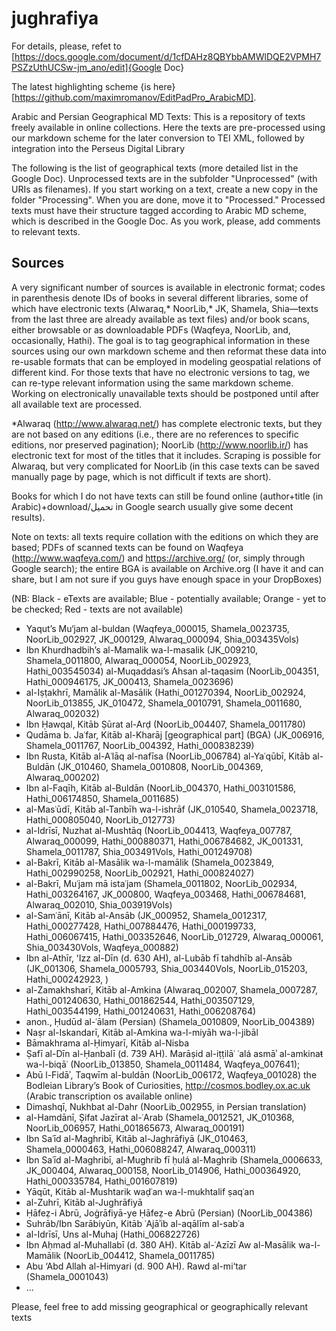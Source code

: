 # jughrafiya

For details, please, refet to [https://docs.google.com/document/d/1cfDAHz8QBYbbAMWlDQE2VPMH7PSZzUthUCSw-jm_ano/edit]{Google Doc}

The latest highlighting scheme {is here}[https://github.com/maximromanov/EditPadPro_ArabicMD].

Arabic and Persian Geographical MD Texts: This is a repository of texts freely available in online collections. Here the texts are pre-processed using our markdown scheme for the later conversion to TEI XML, followed by integration into the Perseus Digital Library

The following is the list of geographical texts (more detailed list in the Google Doc). Unprocessed texts are in the subfolder "Unprocessed" (with URIs as filenames). If you start working on a text, create a new copy in the folder "Processing". When you are done, move it to "Processed." Processed texts must have their structure tagged according to Arabic MD scheme, which is described in the Google Doc. As you work, please, add comments to relevant texts.

## Sources
A very significant number of sources is available in electronic format; codes in parenthesis denote IDs of books in several different libraries, some of which have electronic texts (Alwaraq,\* NoorLib,\* JK, Shamela, Shia—texts from the last three are already available as text files) and/or book scans, either browsable or as downloadable PDFs (Waqfeya, NoorLib, and, occasionally, Hathi). The goal is to tag geographical information in these sources using our own markdown scheme and then reformat these data into re-usable formats that can be employed in modeling geospatial relations of different kind. For those texts that have no electronic versions to tag, we can re-type relevant information using the same markdown scheme. Working on electronically unavailable texts should be postponed until after all available text are processed.

\*Alwaraq (http://www.alwaraq.net/) has complete electronic texts, but they are not based on any editions (i.e., there are no references to specific editions, nor preserved pagination); NoorLib (http://www.noorlib.ir/) has electronic text for most of the titles that it includes. Scraping is possible for Alwaraq, but very complicated for NoorLib (in this case texts can be saved manually page by page, which is not difficult if texts are short).

Books for which I do not have texts can still be found online (author+title (in Arabic)+download/تحميل in Google search usually give some decent results).

Note on texts: all texts require collation with the editions on which they are based; PDFs of scanned texts can be found on Waqfeya (http://www.waqfeya.com/) and https://archive.org/ (or, simply through Google search); the entire BGA is available on Archive.org (I have it and can share, but I am not sure if you guys have enough space in your DropBoxes)

(NB: Black - eTexts are available; Blue - potentially available; Orange - yet to be checked; Red - texts are not available)
- Yaqut’s Mu‘jam al-buldan (Waqfeya_000015, Shamela_0023735, NoorLib_002927, JK_000129, Alwaraq_000094, Shia_003435Vols)
- Ibn Khurdhadbih’s al-Mamalik wa-l-masalik (JK_009210, Shamela_0011800, Alwaraq_000054, NoorLib_002923, Hathi_003545034)
al-Muqaddasi’s Ahsan al-taqasim (NoorLib_004351, Hathi_000946175, JK_000413, Shamela_0023696)
- al-Iṣṭakhrī, Mamālik al-Masālik (Hathi_001270394, NoorLib_002924, NoorLib_013855, JK_010472, Shamela_0010791, Shamela_0011680, Alwaraq_002032)
- Ibn Ḥawqal, Kitāb Ṣūrat al-Arḍ (NoorLib_004407, Shamela_0011780)
- Qudāma b. Jaʿfar, Kitāb al-Kharāj [geographical part] (BGA) (JK_006916, Shamela_0011767, NoorLib_004392, Hathi_000838239)
- Ibn Rusta, Kitāb al-Aʿlāq al-nafīsa (NoorLib_006784)
al-Yaʿqūbī, Kitāb al-Buldān (JK_010460, Shamela_0010808, NoorLib_004369, Alwaraq_000202)
- Ibn al-Faqīh, Kitāb al-Buldān (NoorLib_004370, Hathi_003101586, Hathi_006174850, Shamela_0011685)
- al-Masʿūdī, Kitāb al-Tanbīh wa-l-ishrāf (JK_010540, Shamela_0023718, Hathi_000805040, NoorLib_012773)
- al-Idrīsī, Nuzhat al-Mushtāq (NoorLib_004413, Waqfeya_007787, Alwaraq_000099, Hathi_000880371, Hathi_006784682, JK_001331, Shamela_0011787, Shia_003491Vols, Hathi_001249708)
- al-Bakrī, Kitāb al-Masālik wa-l-mamālik (Shamela_0023849, Hathi_002990258, NoorLib_002921, Hathi_000824027)
- al-Bakrī, Muʿjam mā istaʿjam (Shamela_0011802, NoorLib_002934, Hathi_003264167, JK_000800, Waqfeya_003468, Hathi_006784681, Alwaraq_002010, Shia_003919Vols)
- al-Samʿānī, Kitāb al-Ansāb (JK_000952, Shamela_0012317, Hathi_000277428, Hathi_007884476, Hathi_000199733, Hathi_006067415, Hathi_003352646, NoorLib_012729, Alwaraq_000061, Shia_003430Vols, Waqfeya_000882)
- Ibn al-Athīr, ʻIzz al-Dīn (d. 630 AH), al-Lubāb fī tahdhīb al-Ansāb (JK_001306, Shamela_0005793, Shia_003440Vols, NoorLib_015203, Hathi_000242923, )
- al-Zamakhsharī, Kitāb al-Amkina (Alwaraq_002007, Shamela_0007287, Hathi_001240630, Hathi_001862544, Hathi_003507129, Hathi_003544199, Hathi_001240631, Hathi_006208764)
- anon.,  Ḥudūd al-ʿālam (Persian) (Shamela_0010809, NoorLib_004389)
- Naṣr al-Iskandarī, Kitāb al-Amkina wa-l-miyāh wa-l-jibāl
- Bāmakhrama al-Ḥimyarī, Kitāb al-Nisba
- Ṣafī al-Dīn al-Ḥanbalī (d. 739 AH). Marāṣid al-iṭṭilāʿ ʿalá asmāʾ al-amkinaŧ wa-l-biqāʿ (NoorLib_013850, Shamela_0011484, Waqfeya_007641);
- Abū l-Fidāʾ, Taqwīm al-buldān (NoorLib_006172, Waqfeya_001028)
the Bodleian Library’s Book of Curiosities, http://cosmos.bodley.ox.ac.uk (Arabic transcription os available online)
- Dimashqī, Nukhbat al-Dahr (NoorLib_002955, in Persian translation)
- al-Hamdānī, Ṣifat Jazīrat al-ʿArab (Shamela_0012521, JK_010368, NoorLib_006957, Hathi_001865673, Alwaraq_000191)
- Ibn Saʿīd al-Maghribī, Kitāb al-Jaghrāfiyā (JK_010463, Shamela_0000463, Hathi_006088247, Alwaraq_000311)
- Ibn Saʿīd al-Maghribī, al-Mughrib fī ḥulá al-Maghrib (Shamela_0006633, JK_000404, Alwaraq_000158, NoorLib_014906, Hathi_000364920, Hathi_000335784, Hathi_001607819)
- Yāqūt, Kitāb al-Mushtarik waḍʿan wa-l-mukhtalif ṣaqʿan 
- al-Zuhrī, Kitāb al-Jughrāfiyā
- Ḥāfeẓ-i Abrū, Joġrāfiyā-ye Ḥāfeẓ-e Abrū (Persian) (NoorLib_004386)
- Suhrāb/Ibn Sarābiyūn, Kitāb ʿAjāʾib al-aqālīm al-sabʿa 
- al-Idrīsī, Uns al-Muhaj (Hathi_006822726)
- Ibn Aḥmad al-Muhallabī (d. 380 AH). Kitāb al-ʿAzīzī Aw al-Masālik wa-l-Mamālik (NoorLib_004412, Shamela_0011785)
- Abu ‘Abd Allah al-Himyari (d. 900 AH). Rawd al-mi‘tar (Shamela_0001043)
- ...

Please, feel free to add missing geographical or geographically relevant texts

